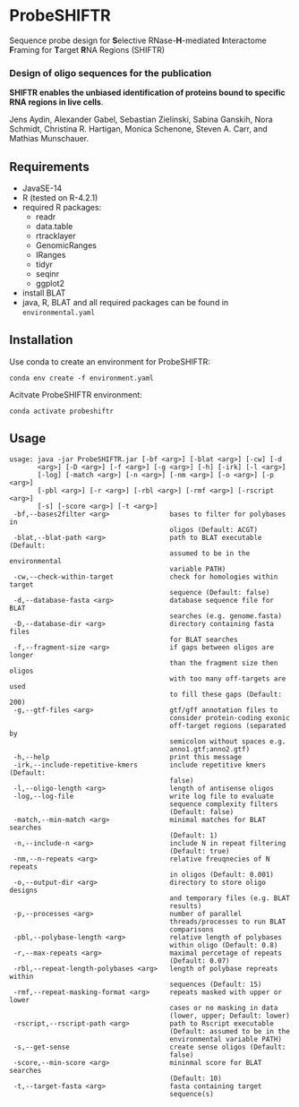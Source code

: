 # ProbeSHIFTR

Sequence probe design for **S**elective RNase-**H**-mediated **I**nteractome **F**raming for **T**arget **R**NA Regions (SHIFTR)

### Design of oligo sequences for the publication

**SHIFTR enables the unbiased identification of proteins bound to specific RNA regions in live cells**.

Jens Aydin, Alexander Gabel, Sebastian Zielinski, Sabina Ganskih, Nora Schmidt, Christina R. Hartigan, Monica Schenone, Steven A. Carr, and Mathias Munschauer.


## Requirements

- JavaSE-14
- R (tested on R-4.2.1)
- required R packages:
	- readr
	- data.table
	- rtracklayer
	- GenomicRanges
	- IRanges
	- tidyr
	- seqinr
	- ggplot2
- install BLAT
- java, R, BLAT and all required  packages can be found in `environmental.yaml`

## Installation

Use conda to create an environment for ProbeSHIFTR:

`conda env create -f environment.yaml`

Acitvate ProbeSHIFTR environment:

`conda activate probeshiftr`


## Usage

```
usage: java -jar ProbeSHIFTR.jar [-bf <arg>] [-blat <arg>] [-cw] [-d
       <arg>] [-D <arg>] [-f <arg>] [-g <arg>] [-h] [-irk] [-l <arg>]
       [-log] [-match <arg>] [-n <arg>] [-nm <arg>] [-o <arg>] [-p <arg>]
       [-pbl <arg>] [-r <arg>] [-rbl <arg>] [-rmf <arg>] [-rscript <arg>]
       [-s] [-score <arg>] [-t <arg>]
 -bf,--bases2filter <arg>               bases to filter for polybases in
                                        oligos (Default: ACGT)
 -blat,--blat-path <arg>                path to BLAT executable (Default:
                                        assumed to be in the environmental
                                        variable PATH)
 -cw,--check-within-target              check for homologies within target
                                        sequence (Default: false)
 -d,--database-fasta <arg>              database sequence file for BLAT
                                        searches (e.g. genome.fasta)
 -D,--database-dir <arg>                directory containing fasta files
                                        for BLAT searches
 -f,--fragment-size <arg>               if gaps between oligos are longer
                                        than the fragment size then oligos
                                        with too many off-targets are used
                                        to fill these gaps (Default: 200)
 -g,--gtf-files <arg>                   gtf/gff annotation files to
                                        consider protein-coding exonic
                                        off-target regions (separated by
                                        semicolon without spaces e.g.
                                        anno1.gtf;anno2.gtf)
 -h,--help                              print this message
 -irk,--include-repetitive-kmers        include repetitive kmers (Default:
                                        false)
 -l,--oligo-length <arg>                length of antisense oligos
 -log,--log-file                        write log file to evaluate
                                        sequence complexity filters
                                        (Default: false)
 -match,--min-match <arg>               minimal matches for BLAT searches
                                        (Default: 1)
 -n,--include-n <arg>                   include N in repeat filtering
                                        (Default: true)
 -nm,--n-repeats <arg>                  relative freuqnecies of N repeats
                                        in oligos (Default: 0.001)
 -o,--output-dir <arg>                  directory to store oligo designs
                                        and temporary files (e.g. BLAT
                                        results)
 -p,--processes <arg>                   number of parallel
                                        threads/processes to run BLAT
                                        comparisons
 -pbl,--polybase-length <arg>           relative length of polybases
                                        within oligo (Default: 0.8)
 -r,--max-repeats <arg>                 maximal percetage of repeats
                                        (Default: 0.07)
 -rbl,--repeat-length-polybases <arg>   length of polybase repreats within
                                        sequences (Default: 15)
 -rmf,--repeat-masking-format <arg>     repeats masked with upper or lower
                                        cases or no masking in data
                                        (lower, upper; Default: lower)
 -rscript,--rscript-path <arg>          path to Rscript executable
                                        (Default: assumed to be in the
                                        environmental variable PATH)
 -s,--get-sense                         create sense oligos (Default:
                                        false)
 -score,--min-score <arg>               mininmal score for BLAT searches
                                        (Default: 10)
 -t,--target-fasta <arg>                fasta containing target
                                        sequence(s)
```
